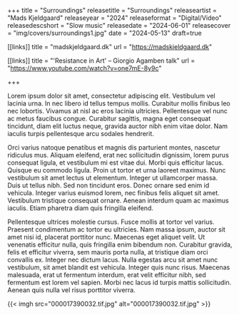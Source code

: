 +++
title = "Surroundings"
releasetitle = "Surroundings"
releaseartist = "Mads Kjeldgaard"
releaseyear = "2024"
releaseformat = "Digital/Video"
releasedescshort = "Slow music"
releasedate = "2024-06-01"
releasecover = "img/covers/surroundings1.jpg"
date = "2024-05-13"
draft=true

[[links]]
title = "madskjeldgaard.dk"
url = "https://madskjeldgaard.dk"

[[links]]
title = "'Resistance in Art' – Giorgio Agamben talk" 
url = "https://www.youtube.com/watch?v=one7mE-8y9c"

+++

Lorem ipsum dolor sit amet, consectetur adipiscing elit. Vestibulum vel lacinia urna. In nec libero id tellus tempus mollis. Curabitur mollis finibus leo nec lobortis. Vivamus at nisl ac eros lacinia ultricies. Pellentesque vel nunc ac metus faucibus congue. Curabitur sagittis, magna eget consequat tincidunt, diam elit luctus neque, gravida auctor nibh enim vitae dolor. Nam iaculis turpis pellentesque arcu sodales hendrerit.

Orci varius natoque penatibus et magnis dis parturient montes, nascetur ridiculus mus. Aliquam eleifend, erat nec sollicitudin dignissim, lorem purus consequat ligula, et vestibulum mi est vitae dui. Morbi quis efficitur lacus. Quisque eu commodo ligula. Proin ut tortor et urna laoreet maximus. Nunc vestibulum sit amet lectus ut elementum. Integer ut ullamcorper massa. Duis ut tellus nibh. Sed non tincidunt eros. Donec ornare sed enim id vehicula. Integer varius euismod lorem, nec finibus felis aliquet sit amet. Vestibulum tristique consequat ornare. Aenean interdum quam ac maximus iaculis. Etiam pharetra diam quis fringilla eleifend.

Pellentesque ultrices molestie cursus. Fusce mollis at tortor vel varius. Praesent condimentum ac tortor eu ultricies. Nam massa ipsum, auctor sit amet nisi id, placerat porttitor nunc. Maecenas eget aliquet velit. Ut venenatis efficitur nulla, quis fringilla enim bibendum non. Curabitur gravida, felis et efficitur viverra, sem mauris porta nulla, at tristique diam orci convallis ex. Integer nec dictum lacus. Nulla egestas arcu sit amet nunc vestibulum, sit amet blandit est vehicula. Integer quis nunc risus. Maecenas malesuada, erat ut fermentum interdum, erat velit efficitur nibh, sed fermentum est lorem vel sapien. Morbi nec lacus id turpis mattis sollicitudin. Aenean quis nulla vel risus porttitor viverra.


{{< imgh src="000017390032.tif.jpg" alt="000017390032.tif.jpg" >}}
